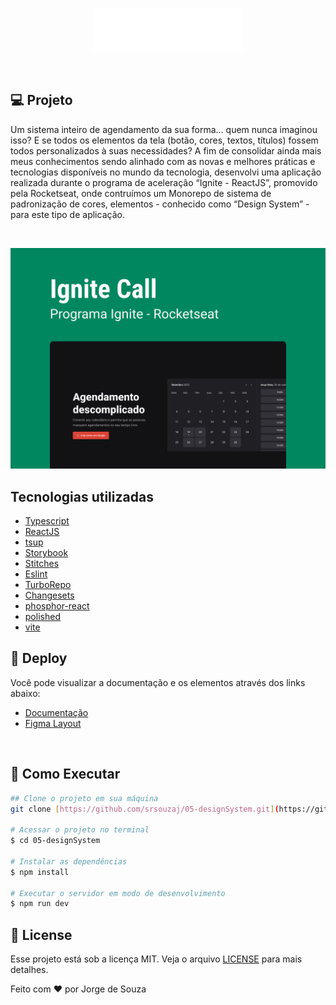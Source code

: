 <p align="center">
  <img alt="logo"  width="240px" height="70px" src=".github/logo.png" />
</p>


<br/>


## **💻** Projeto

Um sistema inteiro de agendamento da sua forma… quem nunca imaginou isso? E se todos os elementos da tela (botão, cores, textos, títulos) fossem todos personalizados à suas necessidades? A fim de consolidar ainda mais meus conhecimentos sendo alinhado com as novas e melhores práticas e tecnologias disponíveis no mundo da tecnologia, desenvolvi uma aplicação realizada durante o programa de aceleração “Ignite - ReactJS”, promovido pela Rocketseat, onde contruímos um Monorepo de sistema de padronização de cores, elementos - conhecido como “Design System” - para este tipo de aplicação.   

<br/>

 
<p align="center">
  <img alt="background" src=".github/background.png" />
</p>

## Tecnologias utilizadas

- [Typescript](https://www.typescriptlang.org/)
- [ReactJS](https://pt-br.reactjs.org/)
- [tsup](https://github.com/egoist/tsup)
- [Storybook](https://storybook.js.org/)
- [Stitches](https://stitches.dev/)
- [Eslint](https://eslint.org/)
- [TurboRepo](https://turbo.build/)
- [Changesets](https://github.com/changesets/changesets/)
- [phosphor-react](https://phosphoricons.com/)
- [polished](https://polished.js.org/)
- [vite](https://vitejs.dev/)

## **🔖 Deploy**

Você pode visualizar a documentação e os elementos através dos links abaixo:

- [Documentação](https://srsouzaj.github.io/05-designSystem/)
- [Figma Layout](https://www.figma.com/community/file/1161274296921389678)

<br/>

## **🚀** Como Executar

```bash
## Clone o projeto em sua máquina
git clone [https://github.com/srsouzaj/05-designSystem.git](https://github.com/srsouzaj/05-designSystem.git)

# Acessar o projeto no terminal
$ cd 05-designSystem

# Instalar as dependências
$ npm install

# Executar o servidor em modo de desenvolvimento
$ npm run dev
```

## 📝 License

Esse projeto está sob a licença MIT. Veja o arquivo [LICENSE](https://github.com/srsouzaj/05-designSystem/blob/master/LICENSE.md) para mais detalhes.

Feito com ❤️ por Jorge de Souza
